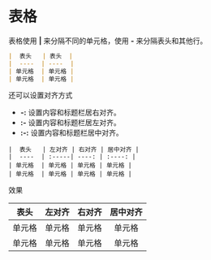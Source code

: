 # 表格

表格使用 **|** 来分隔不同的单元格，使用 **-** 来分隔表头和其他行。

```markdown
|  表头   | 表头  |
|  ----  | ----  |
| 单元格  | 单元格 |
| 单元格  | 单元格 |
```

还可以设置对齐方式

- **-:** 设置内容和标题栏居右对齐。
- **:-** 设置内容和标题栏居左对齐。
- **:-:** 设置内容和标题栏居中对齐。

```
|  表头   | 左对齐 | 右对齐 | 居中对齐 |
|  ----  | :-----| ----: | :----: |
| 单元格  | 单元格 | 单元格 | 单元格 |
| 单元格  | 单元格 | 单元格 | 单元格 |
```

效果

| 表头   | 左对齐 | 右对齐 | 居中对齐 |
| ------ | :----- | -----: | :------: |
| 单元格 | 单元格 | 单元格 |  单元格  |
| 单元格 | 单元格 | 单元格 |  单元格  |
